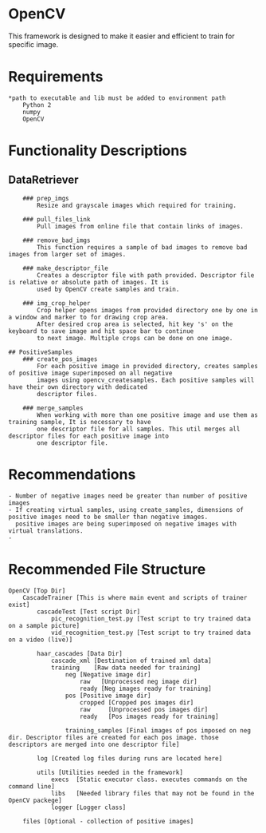 # OpenCV
This framework is designed to make it easier and efficient to train for specific image.

# Requirements
    *path to executable and lib must be added to environment path
        Python 2
        numpy
        OpenCV

# Functionality Descriptions
## DataRetriever
        ### prep_imgs
            Resize and grayscale images which required for training.

        ### pull_files_link
            Pull images from online file that contain links of images.

        ### remove_bad_imgs
            This function requires a sample of bad images to remove bad images from larger set of images.

        ### make_descriptor_file
            Creates a descriptor file with path provided. Descriptor file is relative or absolute path of images. It is
            used by OpenCV create samples and train.

        ### img_crop_helper
            Crop helper opens images from provided directory one by one in a window and marker to for drawing crop area.
            After desired crop area is selected, hit key 's' on the keyboard to save image and hit space bar to continue
            to next image. Multiple crops can be done on one image.

    ## PositiveSamples
        ### create_pos_images
            For each positive image in provided directory, creates samples of positive image superimposed on all negative
            images using opencv_createsamples. Each positive samples will have their own directory with dedicated
            descriptor files.

        ### merge_samples
            When working with more than one positive image and use them as training sample, It is necessary to have
            one descriptor file for all samples. This util merges all descriptor files for each positive image into
            one descriptor file.


# Recommendations
    - Number of negative images need be greater than number of positive images
    - If creating virtual samples, using create_samples, dimensions of positive images need to be smaller than negative images.
      positive images are being superimposed on negative images with virtual translations.
    -

# Recommended File Structure
    OpenCV [Top Dir]
        CascadeTrainer [This is where main event and scripts of trainer exist]
            cascadeTest [Test script Dir]
                pic_recognition_test.py [Test script to try trained data on a sample picture]
                vid_recognition_test.py [Test script to try trained data on a video (live)]

            haar_cascades [Data Dir]
                cascade_xml [Destination of trained xml data]
                training    [Raw data needed for training]
                    neg [Negative image dir]
                        raw   [Unprocessed neg image dir]
                        ready [Neg images ready for training]
                    pos [Positive image dir]
                        cropped [Cropped pos images dir]
                        raw     [Unprocessed pos images dir]
                        ready   [Pos images ready for training]

                    training_samples [Final images of pos imposed on neg dir. Descriptor files are created for each pos image. those descriptors are merged into one descriptor file]

            log [Created log files during runs are located here]

            utils [Utilities needed in the framework]
                execs  [Static executor class. executes commands on the command line]
                libs   [Needed library files that may not be found in the OpenCV packege]
                logger [Logger class]
            
        files [Optional - collection of positive images]


